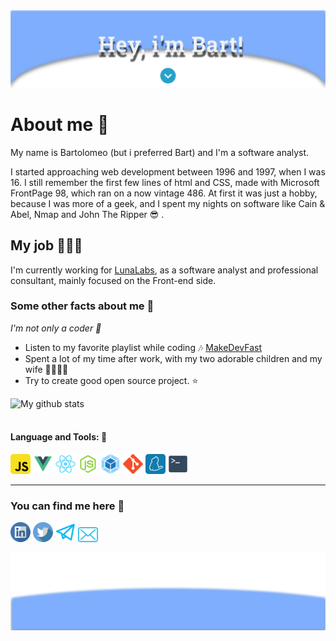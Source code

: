 <img src="images/me_open.png" alt="Hero image">

# About me 👔

My name is Bartolomeo (but i preferred Bart) and I'm a software analyst.

I started approaching web development between 1996 and 1997, when I was 16. I still remember the first few lines of html and CSS,
made with Microsoft FrontPage 98, which ran on a now vintage 486. At first it was just a hobby, because I was more of a geek, and
I spent my nights on software like Cain & Abel, Nmap and John The Ripper  :sunglasses: .

## My job 👩🏻‍💻

I'm currently working for [LunaLabs](https://www.lunalabs.it/), as a software analyst and professional consultant, mainly focused on the Front-end side.

### Some other facts about me 🚀

<p><i>I'm not only a coder 🤙</i><p>

- Listen to my favorite playlist while coding 🎶 [MakeDevFast](https://www.youtube.com/playlist?list=PLVzbkkMnVAXavcvTn_7yRydaDeXkZdf4X)
- Spent a lot of my time after work, with my two adorable children and my wife 👨‍👩‍👦‍👦
- Try to create good open source project. ⭐️

![My github stats](https://github-readme-stats.vercel.app/api?username=barthachijuu&show_icons=true&theme=tokyonight&include_all_commits=true)
<br><br>

#### Language and Tools: 🔨

<code><img height="32" src="images/javascript.png"></code>
<code><img height="32" src="images/vue.png"></code>
<code><img height="32" src="images/react.png"></code>
<code><img height="32" src="images/node.png"></code>
<code><img height="32" src="images/webpack.png"></code>
<code><img height="32" src="images/git.png"></code>
<code><img height="32" src="images/yarn.png"></code>
<code><img height="32" src="images/terminal.svg"></code>

<hr />

### You can find me here 💌

 [<img width="32px" src="images/linkedin.svg" />](https://www.linkedin.com/in/bartoloamico/)
 [<img width="32px" src="images/twitter.svg" />](https://www.twitter.com/barthachijuu/)
 [<img width="32px" src="images/web.svg" />](https://barthachijuu.dev/)
 [<img width="32px" src="images/mail.svg" />](mailto:me@barthachijuu.dev)

<img src="images/me_close.png" alt="Hero image">
